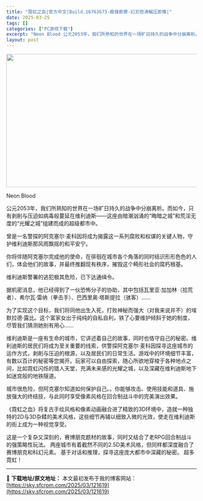 ```yaml
---
title: "霓虹之血|官方中文|Build.16763673-极锋断罪-幻刃怒涛解压即撸|"
date: 2025-03-25
tags: []
categories: ["PC游戏下载"]
excerpt: "Neon Blood 公元2053年，我们所熟知的世界在一场旷日持久的战争中分崩离析。而如今，只有剥削与压迫如病毒般蔓延在维利迪斯——这座由暗潮汹涌的“晦暗之城”和荒淫无度的“光耀之城”组建而成的超级都市中。 曾是一名警探的阿克塞尔·麦科因将成为揭露这一系列腐败和权谋的关键人物，守护维利迪斯那风雨飘&hellip;"
layout: post
---
```


<img class="aligncenter size-full wp-image-121586" src="https://sky.sfcrom.com/wp-content/uploads/2025/03/2025032501370697.webp" alt="" width="616" height="353" />

Neon Blood

公元2053年，我们所熟知的世界在一场旷日持久的战争中分崩离析。而如今，只有剥削与压迫如病毒般蔓延在维利迪斯——这座由暗潮汹涌的“晦暗之城”和荒淫无度的“光耀之城”组建而成的超级都市中。

曾是一名警探的阿克塞尔·麦科因将成为揭露这一系列腐败和权谋的关键人物，守护维利迪斯那风雨飘摇的和平安宁。

你将伴随阿克塞尔完成他的使命，在徘徊在城市各个角落的同时结识形形色色的人们，体会他们的故事，并最终推翻现有秩序，摧毁这个畸形社会的腐朽根基。

维利迪斯警署的逃犯极其危险，已下达通缉令。

据机密消息，他已经得到了一伙恐怖分子的协助，其中包括瓦里亚·加加林（拾荒者）、希尔瓦·雷纳（拳击手）、巴西里奥·塔斯提拉（骇客）……

为了实现这个目标，我们将同他出生入死，打败神秘而强大（对我来说并不）的埃默拉德·露比。这个富家女出于纯纯的自私自利，铁了心要维护倾斜于她的制度，尽管我们猜测她别有用心……

维利迪斯是一座有生命的城市，它讲述着自己的故事，同时也恪守自己的秘密。维利迪斯的居民们将成为至关重要的线索，供警探阿克塞尔·麦科因探寻这座城市的运作方式，剥削与压迫的根源，以及居民们的日常生活。游戏中的环境细节丰富，有数以百计的秘密等您揭开。玩家可以自由探索，随心所欲地穿梭于各种地点之间，比如霓虹闪烁的猎人天堂，充满未来感的光耀之城，以及深藏在维利迪斯地下如迷宫般的地铁隧道。

城市很危险，但阿克塞尔知道如何保护自己。。你能够攻击、使用技能和道具、施放强大的终结技，与此同时享受像素风格在回合制战斗中的完美演出效果。

《霓虹之血》将复古手绘风格和像素动画融合进了精致的3D环境中，造就一种独特的2D与3D杂糅的美术风格，这些细节再辅以细致入微的光效，使走在维利迪斯的街上成为一种视觉享受。

这是一个复杂又深刻的，赛博朋克题材的故事，同时又结合了老RPG回合制战斗的强策略性玩法。
两座城市有着截然不同的2.5D美术风格，但同样都深度融合了赛博朋克和科幻元素。
基于对话和推理，探寻这座庞大都市中深藏的秘密。
超多霓虹！

---
📖 **下载地址/原文地址：** 本文最初发布于我的博客网站：[https://sky.sfcrom.com/2025/03/121619](https://sky.sfcrom.com/2025/03/121619)
